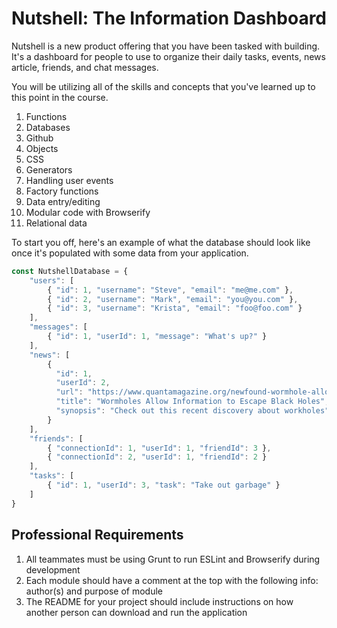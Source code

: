 # Nutshell: The Information Dashboard

Nutshell is a new product offering that you have been tasked with building. It's a dashboard for people to use to organize their daily tasks, events, news article, friends, and chat messages.

You will be utilizing all of the skills and concepts that you've learned up to this point in the course.

1. Functions
1. Databases
1. Github
1. Objects
1. CSS
1. Generators
1. Handling user events
1. Factory functions
1. Data entry/editing
1. Modular code with Browserify
1. Relational data

To start you off, here's an example of what the database should look like once it's populated with some data from your application.

```js
const NutshellDatabase = {
    "users": [
        { "id": 1, "username": "Steve", "email": "me@me.com" },
        { "id": 2, "username": "Mark", "email": "you@you.com" },
        { "id": 3, "username": "Krista", "email": "foo@foo.com" }
    ],
    "messages": [
        { "id": 1, "userId": 1, "message": "What's up?" }
    ],
    "news": [
        {
          "id": 1,
          "userId": 2,
          "url": "https://www.quantamagazine.org/newfound-wormhole-allows-information-to-escape-black-holes-20171023/",
          "title": "Wormholes Allow Information to Escape Black Holes",
          "synopsis": "Check out this recent discovery about workholes"
        }
    ],
    "friends": [
        { "connectionId": 1, "userId": 1, "friendId": 3 },
        { "connectionId": 2, "userId": 1, "friendId": 2 }
    ],
    "tasks": [
        { "id": 1, "userId": 3, "task": "Take out garbage" }
    ]
}
```

## Professional Requirements

1. All teammates must be using Grunt to run ESLint and Browserify during development
1. Each module should have a comment at the top with the following info: author(s) and purpose of module
1. The README for your project should include instructions on how another person can download and run the application
